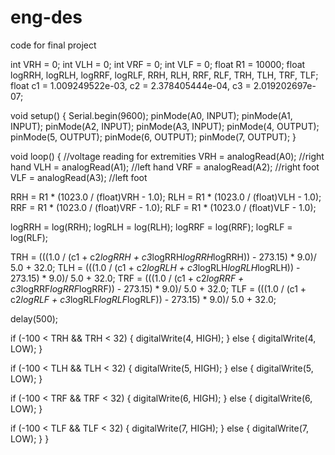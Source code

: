 # eng-des
code for final project

int VRH = 0;
int VLH = 0;
int VRF = 0;
int VLF = 0;
float R1 = 10000;
float logRRH, logRLH, logRRF, logRLF, RRH, RLH, RRF, RLF, TRH, TLH, TRF, TLF;
float c1 = 1.009249522e-03, c2 = 2.378405444e-04, c3 = 2.019202697e-07;

void setup() {
Serial.begin(9600);
pinMode(A0, INPUT);
pinMode(A1, INPUT);
pinMode(A2, INPUT);
pinMode(A3, INPUT);
pinMode(4, OUTPUT);
pinMode(5, OUTPUT);
pinMode(6, OUTPUT);
pinMode(7, OUTPUT);
}

void loop() {
  //voltage reading for extremities
  VRH = analogRead(A0); //right hand
  VLH = analogRead(A1); //left hand
  VRF = analogRead(A2); //right foot
  VLF = analogRead(A3); //left foot

  RRH = R1 * (1023.0 / (float)VRH - 1.0);
  RLH = R1 * (1023.0 / (float)VLH - 1.0);
  RRF = R1 * (1023.0 / (float)VRF - 1.0);
  RLF = R1 * (1023.0 / (float)VLF - 1.0);
  
  logRRH = log(RRH);
  logRLH = log(RLH);
  logRRF = log(RRF);
  logRLF = log(RLF);

  TRH = (((1.0 / (c1 + c2*logRRH + c3*logRRH*logRRH*logRRH)) - 273.15) * 9.0)/ 5.0 + 32.0; 
  TLH = (((1.0 / (c1 + c2*logRLH + c3*logRLH*logRLH*logRLH)) - 273.15) * 9.0)/ 5.0 + 32.0; 
  TRF = (((1.0 / (c1 + c2*logRRF + c3*logRRF*logRRF*logRRF)) - 273.15) * 9.0)/ 5.0 + 32.0; 
  TLF = (((1.0 / (c1 + c2*logRLF + c3*logRLF*logRLF*logRLF)) - 273.15) * 9.0)/ 5.0 + 32.0; 
  
  delay(500);

  if (-100 &lt; TRH && TRH &lt; 32) {
    digitalWrite(4, HIGH);
  } else {
        digitalWrite(4, LOW);
  }
  
  if (-100 &lt; TLH && TLH &lt; 32) {
    digitalWrite(5, HIGH);
  } else {
        digitalWrite(5, LOW);
  }
  
  if (-100 &lt; TRF && TRF &lt; 32) {
    digitalWrite(6, HIGH);
  } else {
        digitalWrite(6, LOW);
  }
  
  if (-100 &lt; TLF && TLF &lt; 32) {
    digitalWrite(7, HIGH);
  } else {
        digitalWrite(7, LOW);
  }
}
